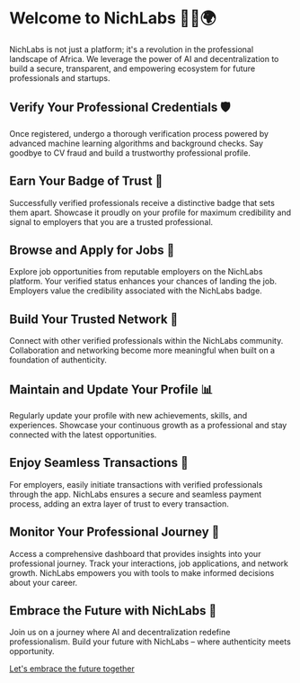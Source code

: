 # Welcome to NichLabs 👩‍💼🌍



NichLabs is not just a platform; it's a revolution in the professional landscape of Africa. We leverage the power of AI and decentralization to build a secure, transparent, and empowering ecosystem for future professionals and startups.

## Verify Your Professional Credentials 🛡️

Once registered, undergo a thorough verification process powered by advanced machine learning algorithms and background checks. Say goodbye to CV fraud and build a trustworthy professional profile.

## Earn Your Badge of Trust 🏅

Successfully verified professionals receive a distinctive badge that sets them apart. Showcase it proudly on your profile for maximum credibility and signal to employers that you are a trusted professional.

## Browse and Apply for Jobs 💼

Explore job opportunities from reputable employers on the NichLabs platform. Your verified status enhances your chances of landing the job. Employers value the credibility associated with the NichLabs badge.

## Build Your Trusted Network 🤝

Connect with other verified professionals within the NichLabs community. Collaboration and networking become more meaningful when built on a foundation of authenticity.

## Maintain and Update Your Profile 📊

Regularly update your profile with new achievements, skills, and experiences. Showcase your continuous growth as a professional and stay connected with the latest opportunities.

## Enjoy Seamless Transactions 💸

For employers, easily initiate transactions with verified professionals through the app. NichLabs ensures a secure and seamless payment process, adding an extra layer of trust to every transaction.

## Monitor Your Professional Journey 🚀

Access a comprehensive dashboard that provides insights into your professional journey. Track your interactions, job applications, and network growth. NichLabs empowers you with tools to make informed decisions about your career.

## Embrace the Future with NichLabs 🚀

Join us on a journey where AI and decentralization redefine professionalism. Build your future with NichLabs – where authenticity meets opportunity.

[Let's embrace the future together](https://nichlabs.com)

